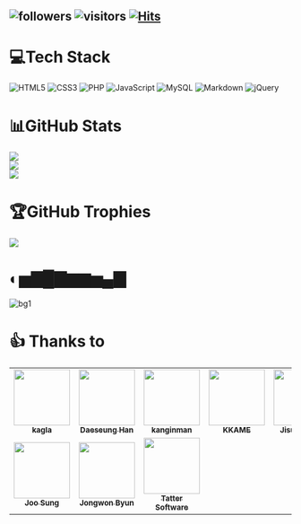 ![followers](https://img.shields.io/github/followers/Terrorboy?style=social) 
![visitors](https://visitor-badge.laobi.icu/badge?page_id=z9n.Terrorboy)
[![Hits](https://hits.seeyoufarm.com/api/count/incr/badge.svg?url=https%3A%2F%2Fgithub.com%2Fterrorboy&count_bg=%2379C83D&title_bg=%23555555&icon=&icon_color=%23E7E7E7&title=hits&edge_flat=false)](https://hits.seeyoufarm.com)
---

# 💻Tech Stack
![HTML5](https://img.shields.io/badge/html5-%23E34F26.svg?style=for-the-badge&logo=html5&logoColor=white) ![CSS3](https://img.shields.io/badge/css3-%231572B6.svg?style=for-the-badge&logo=css3&logoColor=white) ![PHP](https://img.shields.io/badge/php-%23777BB4.svg?style=for-the-badge&logo=php&logoColor=white) ![JavaScript](https://img.shields.io/badge/javascript-%23323330.svg?style=for-the-badge&logo=javascript&logoColor=%23F7DF1E) ![MySQL](https://img.shields.io/badge/mysql-%2300f.svg?style=for-the-badge&logo=mysql&logoColor=white) ![Markdown](https://img.shields.io/badge/markdown-%23000000.svg?style=for-the-badge&logo=markdown&logoColor=white) ![jQuery](https://img.shields.io/badge/jquery-%230769AD.svg?style=for-the-badge&logo=jquery&logoColor=white)

# 📊GitHub Stats
![](https://github-readme-stats.vercel.app/api?username=Terrorboy&theme=dark&hide_border=false&include_all_commits=true&count_private=true)<br/>
![](https://github-readme-streak-stats.herokuapp.com/?user=Terrorboy&theme=dark&hide_border=false)<br/>
![](https://github-readme-stats.vercel.app/api/top-langs/?username=Terrorboy&theme=dark&hide_border=false&include_all_commits=true&count_private=true&layout=compact)

# 🏆GitHub Trophies
![](https://github-profile-trophy.vercel.app/?username=Terrorboy&theme=radical&no-frame=false&no-bg=false&margin-w=4)



# ◐▅▇█▇▆▆▅▄▇
![bg1](https://user-images.githubusercontent.com/5427199/93628873-431c9480-fa22-11ea-9bc3-365a8ad72dca.jpg)



# 👍 Thanks to
<!-- ALL-CONTRIBUTORS-LIST:START - Do not remove or modify this section -->
<!-- prettier-ignore-start -->
<!-- markdownlint-disable -->
<table>
  <tr>
    <td align="center"><a href="http://gnuboard.com"><img src="https://avatars1.githubusercontent.com/u/1716400?v=4" width="100px;" alt=""/><br /><sub><b>kagla</b></sub></a></td>
    <td align="center"><a href="https://github.com/hoksi"><img src="https://avatars3.githubusercontent.com/u/4138634?v=4" width="100px;" alt=""/><br /><sub><b>Daeseung Han</b></sub></a></td>
    <td align="center"><a href="https://github.com/kanginman"><img src="https://avatars0.githubusercontent.com/u/25993329?v=4" width="100px;" alt=""/><br /><sub><b>kanginman</b></sub></a></td>
    <td align="center"><a href="https://kkame.net"><img src="https://avatars3.githubusercontent.com/u/4939813?v=4" width="100px;" alt=""/><br /><sub><b>KKAME</b></sub></a></td>
    <td align="center"><a href="https://github.com/narusas"><img src="https://avatars1.githubusercontent.com/u/1133479?v=4" width="100px;" alt=""/><br /><sub><b>Jisung, Ahn</b></sub></a></td>
    <td align="center"><a href="https://curlychoi.dev"><img src="https://avatars0.githubusercontent.com/u/1305855?v=4" width="100px;" alt=""/><br /><sub><b>curlychoi</b></sub></a></td>
  </tr>
  <tr>
    <td align="center"><a href="https://apachezone.com"><img src="https://avatars1.githubusercontent.com/u/3310615?v=4" width="100px;" alt=""/><br /><sub><b>Joo Sung</b></sub></a></td>
    <td align="center"><a href="https://github.com/pushwing"><img src="https://avatars0.githubusercontent.com/u/13030572?v=4" width="100px;" alt=""/><br /><sub><b>Jongwon Byun</b></sub></a></td>
    <td align="center"><a href="https://tattersoftware.com"><img src="https://avatars.githubusercontent.com/u/27238398?v=4" width="100px;" alt=""/><br /><sub><b>Tatter Software</b></sub></a></td>
  </tr>
</table>

<!-- markdownlint-restore -->
<!-- prettier-ignore-end -->

<!-- ALL-CONTRIBUTORS-LIST:END -->

